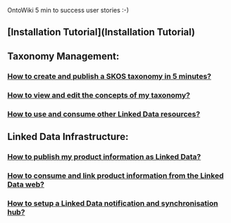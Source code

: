 OntoWiki 5 min to success user stories :-)

## [Installation Tutorial](Installation Tutorial)

## Taxonomy Management:

### [How to create and publish a SKOS taxonomy in 5 minutes?](How-to-create-and-publish-a-SKOS-taxonomy-in-5-minutes)

### [How to view and edit the concepts of my taxonomy?](https://github.com/AKSW/OntoWiki/wiki/How-to-view-and-edit-the-concepts-of-my-taxonomy)

### [How to use and consume other Linked Data resources?](How-to-use-and-consume-other-Linked-Data-resources)

## Linked Data Infrastructure:

### [How to publish my product information as Linked Data?](How-to-publish-my-product-information-as-Linked-Data)

### [How to consume and link product information from the Linked Data web?](How-to-consume-and-link-product-information-from-the-Linked-Data-web)

### [How to setup a Linked Data notification and synchronisation hub?](How-to-setup-a-Linked-Data-notification-and-synchronisation-hub)